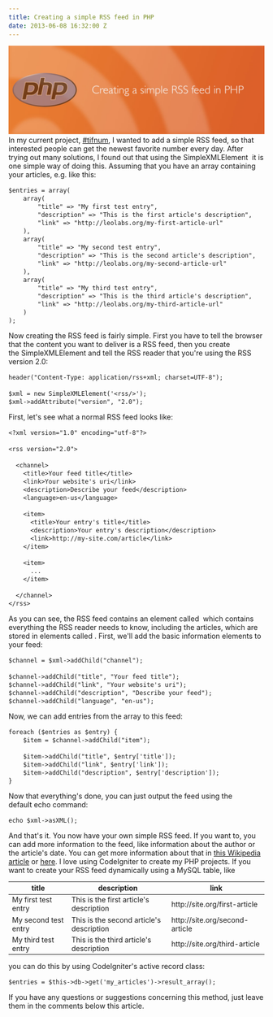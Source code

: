 ```yaml
---
title: Creating a simple RSS feed in PHP
date: 2013-06-08 16:32:00 Z
---
```


[![rss-banner](/uploads/2013/06/rss-banner.jpg)](/uploads/2013/06/rss-banner.jpg) In my current project, [#tifnum](http://leolabs.org/blog/tifnum-finding-the-internets-favorite-number/ "#TIFNUM – Finding the internet’s favorite number"), I wanted to add a simple RSS feed, so that interested people can get the newest favorite number every day. After trying out many solutions, I found out that using the SimpleXMLElement  it is one simple way of doing this. Assuming that you have an array containing your articles, e.g. like this:
```
$entries = array(
    array(
        "title" => "My first test entry",
        "description" => "This is the first article's description",
        "link" => "http://leolabs.org/my-first-article-url"
    ),
    array(
        "title" => "My second test entry",
        "description" => "This is the second article's description",
        "link" => "http://leolabs.org/my-second-article-url"
    ),
    array(
        "title" => "My third test entry",
        "description" => "This is the third article's description",
        "link" => "http://leolabs.org/my-third-article-url"
    )
);
```
Now creating the RSS feed is fairly simple. First you have to tell the browser that the content you want to deliver is a RSS feed, then you create the SimpleXMLElement and tell the RSS reader that you're using the RSS version 2.0:
```
header("Content-Type: application/rss+xml; charset=UTF-8");

$xml = new SimpleXMLElement('<rss/>');
$xml->addAttribute("version", "2.0");
```
First, let's see what a normal RSS feed looks like:
```
<?xml version="1.0" encoding="utf-8"?>

<rss version="2.0">

  <channel>
    <title>Your feed title</title>
    <link>Your website's uri</link>
    <description>Describe your feed</description>
    <language>en-us</language>

    <item>
      <title>Your entry's title</title>
      <description>Your entry's description</description>
      <link>http://my-site.com/article</link>
    </item>

    <item>
      ...
    </item>

  </channel>
</rss>
```
As you can see, the RSS feed contains an element called <channel> which contains everything the RSS reader needs to know, including the articles, which are stored in elements called <item>. First, we'll add the basic information elements to your feed:
```
$channel = $xml->addChild("channel");

$channel->addChild("title", "Your feed title");
$channel->addChild("link", "Your website's uri");
$channel->addChild("description", "Describe your feed");
$channel->addChild("language", "en-us");
```
Now, we can add entries from the array to this feed:
```
foreach ($entries as $entry) {
    $item = $channel->addChild("item");

    $item->addChild("title", $entry['title']);
    $item->addChild("link", $entry['link']);
    $item->addChild("description", $entry['description']);
}
```
Now that everything's done, you can just output the feed using the default echo command:
```
echo $xml->asXML();
```
And that's it. You now have your own simple RSS feed. If you want to, you can add more information to the feed, like information about the author or the article's date. You can get more information about that in [this Wikipedia article](http://en.wikipedia.org/wiki/RSS) or [here](http://cyber.law.harvard.edu/rss/rss.html). I love using CodeIgniter to create my PHP projects. If you want to create your RSS feed dynamically using a MySQL table, like

<table>

<thead>

<tr>

<th>title</th>

<th>description</th>

<th>link</th>

</tr>

</thead>

<tbody>

<tr>

<td>My first test entry</td>

<td>This is the first article's description</td>

<td>http://site.org/first-article</td>

</tr>

<tr>

<td>My second test entry</td>

<td>This is the second article's description</td>

<td>http://site.org/second-article</td>

</tr>

<tr>

<td>My third test entry</td>

<td>This is the third article's description</td>

<td>http://site.org/third-article</td>

</tr>

</tbody>

</table>

you can do this by using CodeIgniter's active record class:
```
$entries = $this->db->get('my_articles')->result_array();
```
If you have any questions or suggestions concerning this method, just leave them in the comments below this article.
